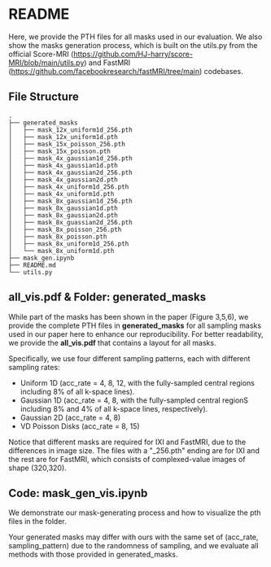 # README
Here, we provide the PTH files for all masks used in our evaluation. We also show the masks generation process, which is built on the utils.py from the official Score-MRI (https://github.com/HJ-harry/score-MRI/blob/main/utils.py) and FastMRI (https://github.com/facebookresearch/fastMRI/tree/main) codebases.
## File Structure
```
.
├── generated_masks
│   ├── mask_12x_uniform1d_256.pth
│   ├── mask_12x_uniform1d.pth
│   ├── mask_15x_poisson_256.pth
│   ├── mask_15x_poisson.pth
│   ├── mask_4x_gaussian1d_256.pth
│   ├── mask_4x_gaussian1d.pth
│   ├── mask_4x_gaussian2d_256.pth
│   ├── mask_4x_gaussian2d.pth
│   ├── mask_4x_uniform1d_256.pth
│   ├── mask_4x_uniform1d.pth
│   ├── mask_8x_gaussian1d_256.pth
│   ├── mask_8x_gaussian1d.pth
│   ├── mask_8x_gaussian2d.pth
│   ├── mask_8x_guassian2d_256.pth
│   ├── mask_8x_poisson_256.pth
│   ├── mask_8x_poisson.pth
│   ├── mask_8x_uniform1d_256.pth
│   └── mask_8x_uniform1d.pth
├── mask_gen.ipynb
├── README.md
└── utils.py
```
## all_vis.pdf & Folder: generated_masks
While part of the masks has been shown in the paper (Figure 3,5,6), we provide the complete PTH files in **generated_masks** for all sampling masks used in our paper here to enhance our reproducibility. For better readability, we provide the **all_vis.pdf** that contains a layout for all masks. 

Specifically, we use four different sampling patterns, each with different sampling rates:
<ul>
    <li> Uniform 1D (acc_rate = 4, 8, 12, with the fully-sampled central regions including 8% of all k-space lines). </li>
    <li> Gaussian 1D (acc_rate = 4, 8, with the fully-sampled central regionS including 8% and 4% of all k-space lines, respectively). </li>
    <li> Gaussian 2D (acc_rate = 4, 8)</li>
    <li> VD Poisson Disks (acc_rate = 8, 15)</li>
</ul>

Notice that different masks are required for IXI and FastMRI, due to the differences in image size. The files with a "_256.pth" ending are for IXI and the rest are for FastMRI, which consists of complexed-value images of shape (320,320).

## Code: mask_gen_vis.ipynb
We demonstrate our mask-generating process and how to visualize the pth files in the folder.

Your generated masks may differ with ours with the same set of (acc_rate, sampling_pattern) due to the randomness of sampling, and we evaluate all methods with those provided in generated_masks.